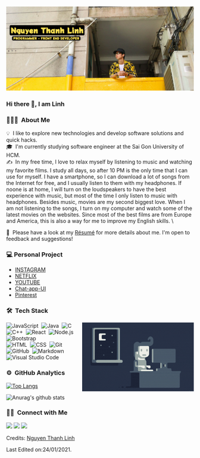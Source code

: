 ![Linh](./image/profile.png)

### Hi there 👋, I am Linh

### 👨🏻‍💻 &nbsp;About Me

💡 &nbsp;I like to explore new technologies and develop software solutions and quick hacks.\
🎓 &nbsp;I'm currently studying software engineer at the Sai Gon University of HCM.\
✍️ &nbsp;In my free time, I love to relax myself by listening to music and watching my favorite films. I study all days, so after 10 PM is the only time that I can use for myself. I have a smartphone, so I can download a lot of songs from the Internet for free, and I usually listen to them with my headphones. If noone is at home, I will turn on the loudspeakers to have the best experience with music, but most of the time I only listen to music with headphones. Besides music, movies are my second biggest love. When I am not listening to the songs, I turn on my computer and watch some of the latest movies on the websites. Since most of the best films are from Europe and America, this is also a way for me to improve my English skills. \

📄 &nbsp;Please have a look at my [Résumé](https://drive.google.com/file/d/17Vr-ScDNMWMHSv-56hM5sYzURMEOb8cQ/view?usp=sharing) for more details about me. I'm open to feedback and suggestions!

### 💻 Personal Project

- [INSTAGRAM](https://github.com/linh-cat/react-instagram)
- [NETFLIX](https://github.com/linh-cat/netflix-clone-react)
- [YOUTUBE](https://github.com/linh-cat/react-youtube)
- [Chat-app-UI](https://github.com/linh-cat/chat-app-ui)
- [Pinterest](https://github.com/linh-cat/pinterest-clone)

### 🛠 &nbsp;Tech Stack

<img alt="Night Coding" src="https://raw.githubusercontent.com/AVS1508/AVS1508/master/assets/Night-Coding.gif" align="right"/>

![JavaScript](https://img.shields.io/badge/-JavaScript-05122A?style=flat&logo=javascript)&nbsp;
![Java](https://img.shields.io/badge/-Java-05122A?style=flat&logo=Java&logoColor=FFA518)&nbsp;
![C](https://img.shields.io/badge/-C-05122A?style=flat&logo=C&logoColor=A8B9CC)&nbsp;
![C++](https://img.shields.io/badge/-C++-05122A?style=flat&logo=C%2B%2B&logoColor=00599C)&nbsp;
![React](https://img.shields.io/badge/-React-05122A?style=flat&logo=react)&nbsp;
![Node.js](https://img.shields.io/badge/-Node.js-05122A?style=flat&logo=node.js)&nbsp;
![Bootstrap](https://img.shields.io/badge/-Bootstrap-05122A?style=flat&logo=bootstrap&logoColor=563D7C)\
![HTML](https://img.shields.io/badge/-HTML-05122A?style=flat&logo=HTML5)&nbsp;
![CSS](https://img.shields.io/badge/-CSS-05122A?style=flat&logo=CSS3&logoColor=1572B6)&nbsp;
![Git](https://img.shields.io/badge/-Git-05122A?style=flat&logo=git)&nbsp;
![GitHub](https://img.shields.io/badge/-GitHub-05122A?style=flat&logo=github)&nbsp;
![Markdown](https://img.shields.io/badge/-Markdown-05122A?style=flat&logo=markdown)\
![Visual Studio Code](https://img.shields.io/badge/-Visual%20Studio%20Code-05122A?style=flat&logo=visual-studio-code&logoColor=007ACC)&nbsp;

### ⚙️ &nbsp;GitHub Analytics

<p align="center">

[![Top Langs](https://github-readme-stats.vercel.app/api/top-langs/?username=linh-cat&layout=compact)](https://github.com/anuraghazra/github-readme-stats)

![Anurag's github stats](https://github-readme-stats.vercel.app/api?username=linh-cat&show_icons=true&theme=radical)

</p>

### 🤝🏻 &nbsp;Connect with Me

<p align="center">

<a href="nguyenthanhlinh29092000@gmail.com"><img src="https://img.shields.io/badge/-nguyenthanhlinh29092000@gmail.com-D14836?style=flat&logo=Gmail&logoColor=white"/></a>
<a href="https://www.instagram.com/linh.thanh2000/"><img src="https://img.shields.io/badge/-@Linh-E4405F?style=flat&logo=Instagram&logoColor=white"/></a>
<a href="https://www.facebook.com/linh.thanh2000"><img src="https://img.shields.io/badge/-@Linh-1877F2?style=flat&logo=Facebook&logoColor=white"/></a>

</p>

Credits: [Nguyen Thanh Linh](https://github.com/linh-cat)

Last Edited on:24/01/2021.
